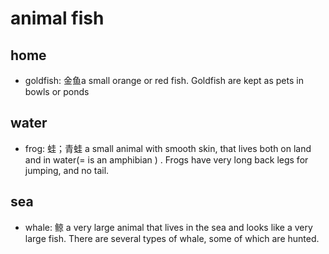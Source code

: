 # animal fish

## home

- goldfish: 金鱼a small orange or red fish. Goldfish are kept as pets in bowls or ponds

## water

- frog: 蛙；青蛙 a small animal with smooth skin, that lives both on land and in water(= is an amphibian ) . Frogs have very long back legs for jumping, and no tail.

## sea

- whale: 鲸 a very large animal that lives in the sea and looks like a very large fish. There are several types of whale, some of which are hunted.
